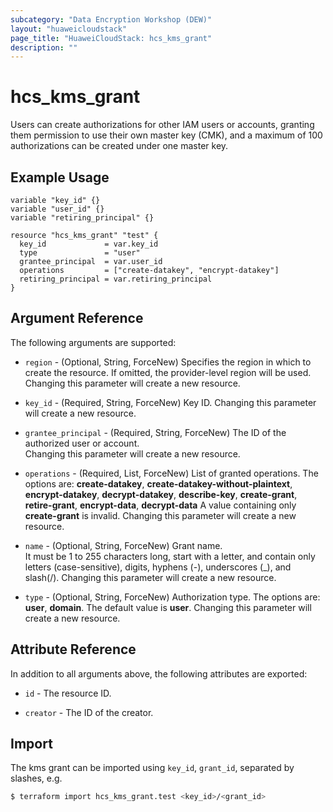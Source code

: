 ```yaml
---
subcategory: "Data Encryption Workshop (DEW)"
layout: "huaweicloudstack"
page_title: "HuaweiCloudStack: hcs_kms_grant"
description: ""
---
```


# hcs_kms_grant

Users can create authorizations for other IAM users or accounts,
granting them permission to use their own master key (CMK),
and a maximum of 100 authorizations can be created under one master key.

## Example Usage

```HCL
variable "key_id" {}
variable "user_id" {}
variable "retiring_principal" {}

resource "hcs_kms_grant" "test" {
  key_id             = var.key_id
  type               = "user"
  grantee_principal  = var.user_id
  operations         = ["create-datakey", "encrypt-datakey"]
  retiring_principal = var.retiring_principal
}
```

## Argument Reference

The following arguments are supported:

* `region` - (Optional, String, ForceNew) Specifies the region in which to create the resource.
  If omitted, the provider-level region will be used. Changing this parameter will create a new resource.

* `key_id` - (Required, String, ForceNew) Key ID.
  Changing this parameter will create a new resource.

* `grantee_principal` - (Required, String, ForceNew) The ID of the authorized user or account.  
  Changing this parameter will create a new resource.

* `operations` - (Required, List, ForceNew) List of granted operations.
  The options are: **create-datakey**, **create-datakey-without-plaintext**, **encrypt-datakey**,
  **decrypt-datakey**, **describe-key**, **create-grant**, **retire-grant**, **encrypt-data**, **decrypt-data**
  A value containing only **create-grant** is invalid.
  Changing this parameter will create a new resource.

* `name` - (Optional, String, ForceNew) Grant name.  
  It must be 1 to 255 characters long, start with a letter, and contain only letters (case-sensitive),
  digits, hyphens (-), underscores (_), and slash(/).
  Changing this parameter will create a new resource.

* `type` - (Optional, String, ForceNew) Authorization type.
  The options are: **user**, **domain**. The default value is **user**.
  Changing this parameter will create a new resource.

## Attribute Reference

In addition to all arguments above, the following attributes are exported:

* `id` - The resource ID.

* `creator` - The ID of the creator.  

## Import

The kms grant can be imported using
`key_id`, `grant_id`, separated by slashes, e.g.

```bash
$ terraform import hcs_kms_grant.test <key_id>/<grant_id>
```
